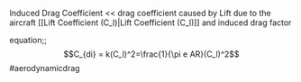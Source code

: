 Induced Drag Coefficient << drag coefficient caused by Lift due to the aircraft [[Lift Coefficient (C_l)|Lift Coefficient (C_l)]] and induced drag factor

equation;; $$C_{di} = k(C_l)^2=\frac{1}{\pi e AR}(C_l)^2$$
#aerodynamicdrag 